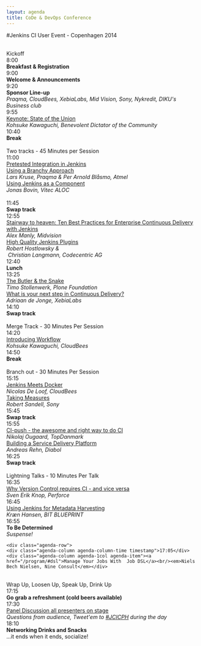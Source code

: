 ```yaml
---
layout: agenda
title: CoDe & DevOps Conference
---
```

#Jenkins CI User Event - Copenhagen 2014 

<div class="container">
  <div class="agenda-row">
    <div class="agenda-column agenda-column-time">&nbsp;</div>
    <div class="agenda-column agenda-1col agenda-header-item">Kickoff</div>
  </div>
  <div class="agenda-row">
    <div class="agenda-column agenda-column-time timestamp">8:00</div>
    <div class="agenda-column agenda-1col agenda-break"><strong>Breakfast &amp; Registration</strong></div>
  </div>
  <div class="agenda-row">
    <div class="agenda-column agenda-column-time timestamp">9:00</div>
    <div class="agenda-column agenda-1col agenda-item">
      <strong>Welcome &amp; Announcements</strong><br /><em></em>
    </div>
  </div>
  <div class="agenda-row">
    <div class="agenda-column agenda-column-time timestamp">9:20</div>
    <div class="agenda-column agenda-1col agenda-item">
      <strong>Sponsor Line-up</strong><br />
      <em>Praqma, CloudBees, XebiaLabs, Mid Vision, Sony, Nykredit, DIKU's Business club</em>
    </div>
  </div>
  <div class="agenda-row">
    <div class="agenda-column agenda-column-time timestamp">9:55</div>
    <div class="agenda-column agenda-1col agenda-item">
      <a href="/program/#jci_state_of_union">Keynote: State of the Union</a><br />
      <em>Kohsuke Kawaguchi, Benevolent Dictator of the Community</em>
    </div>
  </div>

  <div class="agenda-row">
    <div class="agenda-column agenda-column-time timestamp">10:40</div>
    <div class="agenda-column agenda-1col agenda-break"><strong>Break</strong></div>
  </div>
  
  <div class="agenda-row">
    <div class="agenda-column agenda-column-time">&nbsp;</div>
    <div class="agenda-column agenda-1col agenda-header-item">Two tracks - 45 Minutes per Session</div>
  </div>
  
  <div class="agenda-row">
    <div class="agenda-column agenda-column-time timestamp">11:00</div>
    <div class="agenda-column agenda-col2 agenda-item multi-line">
      <a href="/program/#pretested_integration">
    Pretested Integration in Jenkins <br/>Using a Branchy Approach
      </a><br />
      <em>Lars Kruse, Praqma & Per Arnold Blåsmo, Atmel</em>
    </div>
    <div class="agenda-column agenda-col2 agenda-item multi-line">
      <a href="/program/#jci_as_component">Using Jenkins as a Component</a><br /><em>Jonas Bovin, Vitec ALOC</em><br/>&nbsp;
    </div>
  </div>
      
  <div class="agenda-row">
    <div class="agenda-column agenda-column-time timestamp">11:45</div>
    <div class="agenda-column agenda-1col agenda-break">
      <strong>Swap track</strong>
    </div>
  </div>

  <div class="agenda-row">
    <div class="agenda-column agenda-column-time timestamp">12:55</div>
    <div class="agenda-column agenda-col2 agenda-item"><a href="/program#stairway">Stairway to heaven: Ten Best Practices for Enterprise Continuous Delivery with Jenkins</a><br/><em>Alex Manly, Midvision</em></div>
    <div class="agenda-column agenda-col2 agenda-item"><a href="/program#plugins">High Quality Jenkins Plugins</a><br/><em>Robert Hostlowsky & <br/>&nbsp;Christian Langmann, Codecentric AG</em></div>

  </div>
  <div class="agenda-row">
    <div class="agenda-column agenda-column-time timestamp">12:40</div>
    <div class="agenda-column agenda-1col agenda-break"><strong>Lunch</strong></div>
  </div>
  
  <div class="agenda-row">
    <div class="agenda-column agenda-column-time timestamp">13:25</div>
    <div class="agenda-column agenda-col2 agenda-item multi-line">
      <a href="/program/#butler_snake">
    The Butler & the Snake
      </a><br />
      <em>Timo Stollenwerk, Plone Foundation</em>
    </div>
    <div class="agenda-column agenda-col2 agenda-item multi-line">
      <a href="/program/#next_step">What is your next step in Continuous Delivery?</a><br /><em>Adriaan de Jonge, XebiaLabs </em>
    </div>
  </div>
  <div class="agenda-row">
    <div class="agenda-column agenda-column-time timestamp">14:10</div>
    <div class="agenda-column agenda-1col agenda-break"><strong>Swap track</strong></div>
  </div>

  <div class="agenda-row">
    <div class="agenda-column agenda-column-time">&nbsp;</div>
    <div class="agenda-column agenda-1col agenda-header-item">Merge Track - 30 Minutes Per Session</div>
  </div>  
    
  
  <div class="agenda-row">
    <div class="agenda-column agenda-column-time timestamp">14:20</div>
    <div class="agenda-column agenda-1col agenda-item multi-line"><a href="/program/#two_for_one">Introducing Workflow</a><br /><em>Kohsuke Kawaguchi, CloudBees</em></div>
  </div>

  
  <div class="agenda-row">
    <div class="agenda-column agenda-column-time timestamp">14:50</div>
    <div class="agenda-column agenda-1col agenda-break"><strong>Break</strong></div>
  </div>

  <div class="agenda-row">
    <div class="agenda-column agenda-column-time">&nbsp;</div>
    <div class="agenda-column agenda-1col agenda-header-item">Branch out - 30 Minutes Per Session</div>
  </div>  
    

  <div class="agenda-row">
    <div class="agenda-column agenda-column-time timestamp">15:15</div>
    <div class="agenda-column agenda-col2 agenda-item multi-line"><a href="/program/#docker">Jenkins Meets Docker</a><br /><em>Nicolas De Loof, CloudBees</em></div>
    <div class="agenda-column agenda-col2 agenda-item multi-line"><a href="/program/#measures">Taking Measures</a><br /><em>Robert Sandell, Sony</em></div>
  </div>

  <div class="agenda-row">
    <div class="agenda-column agenda-column-time timestamp">15:45</div>
    <div class="agenda-column agenda-1col agenda-break"><strong>Swap track</strong></div>
  </div>
  
  <div class="agenda-row">
    <div class="agenda-column agenda-column-time timestamp">15:55</div>
    <div class="agenda-column agenda-col2 agenda-item multi-line"><a href="/program/#rightway">CI-push - the awesome and right way to do CI</a><br/><em>Nikolaj Ougaard, TopDanmark</em></div>
    <div class="agenda-column agenda-col2 agenda-item multi-line"><a href="/program/#serviceplatform">Building a Service Delivery Platform<br /></a><em>Andreas Rehn, Diabol</em></div>
  </div>
  
  <div class="agenda-row">
    <div class="agenda-column agenda-column-time timestamp">16:25</div>
    <div class="agenda-column agenda-1col agenda-break"><strong>Swap track</strong></div>
  </div>
  
  <div class="agenda-row">
    <div class="agenda-column agenda-column-time">&nbsp;</div>
    <div class="agenda-column agenda-1col agenda-header-item">Lightning Talks - 10 Minutes Per Talk</div>
  </div>

  <div class="agenda-row">
    <div class="agenda-column agenda-column-time timestamp">16:35</div>
    <div class="agenda-column agenda-1col agenda-item"><a href="/program/#versioncontrol">Why Version Control requires CI - and vice versa</a><br/><em>Sven Erik Knop, Perforce</em></div>
  </div>

  <div class="agenda-row">
    <div class="agenda-column agenda-column-time timestamp">16:45</div>
    <div class="agenda-column agenda-1col agenda-item"><a href="/program/#metadata">Using Jenkins for Metadata Harvesting</a><br/><em>Kræn Hansen, BIT BLUEPRINT</em></div>
  </div>

  <div class="agenda-row">
    <div class="agenda-column agenda-column-time timestamp">16:55</div>
    <!--div class="agenda-column agenda-1col agenda-item"><a href="/program/#two_for_one">Building Resilient CI Infrastructure</a><br/><em>Kohsuke Kawaguchi, CloudBees</em></div-->
    <div class="agenda-column agenda-1col agenda-item"><strong>To Be Determined</strong><br/><em>Suspense!</em></div>
  </div>
  
    <div class="agenda-row">
    <div class="agenda-column agenda-column-time timestamp">17:05</div>
    <div class="agenda-column agenda-1col agenda-item"><a href="/program/#dsl">Manage Your Jobs With  Job DSL</a><br/><em>Niels Bech Nielsen, Nine Consult</em></div>
  </div>
  
  <div class="agenda-row">
    <div class="agenda-column agenda-column-time">&nbsp;</div>
    <div class="agenda-column agenda-1col agenda-header-item">Wrap Up, Loosen Up, Speak Up, Drink Up</div>
  </div>  
  
  <div class="agenda-row">
    <div class="agenda-column agenda-column-time timestamp">17:15</div>
    <div class="agenda-column agenda-1col agenda-break"><strong>Go grab a refreshment (cold beers available)</strong></div>
  </div>  

  <div class="agenda-row">
    <div class="agenda-column agenda-column-time timestamp">17:30</div>
    <div class="agenda-column agenda-1col agenda-item"><a href="/program/#panel">Panel Discussion all presenters on stage</a><br/><em>Questions from audience, Tweet'em to <a href="/social/tweets.html">#JCICPH</a> during the day</em></div>
  </div>
  <div class="agenda-row">
    <div class="agenda-column agenda-column-time timestamp">18:10</div>
    <div class="agenda-column agenda-1col agenda-break"><strong>Networking Drinks and Snacks</strong><br />...it ends when it ends, socialize!</div>
  </div>
</div>

